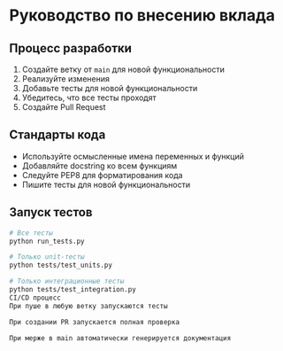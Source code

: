 # Руководство по внесению вклада

## Процесс разработки

1. Создайте ветку от `main` для новой функциональности
2. Реализуйте изменения
3. Добавьте тесты для новой функциональности
4. Убедитесь, что все тесты проходят
5. Создайте Pull Request

## Стандарты кода

- Используйте осмысленные имена переменных и функций
- Добавляйте docstring ко всем функциям
- Следуйте PEP8 для форматирования кода
- Пишите тесты для новой функциональности

## Запуск тестов

```bash
# Все тесты
python run_tests.py

# Только unit-тесты
python tests/test_units.py

# Только интеграционные тесты
python tests/test_integration.py
CI/CD процесс
При пуше в любую ветку запускаются тесты

При создании PR запускается полная проверка

При мерже в main автоматически генерируется документация
